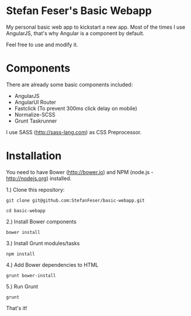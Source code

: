 Stefan Feser's Basic Webapp
============

My personal basic web app to kickstart a new app. Most of the times I use AngularJS, that's why Angular is a component by default. 

Feel free to use and modify it.

Components
============
There are already some basic components included:

* AngularJS
* AngularUI Router
* Fastclick (To prevent 300ms click delay on mobile)
* Normalize-SCSS
* Grunt Taskrunner

I use SASS (http://sass-lang.com) as CSS Preprocessor.

Installation
============

You need to have Bower (http://bower.io) and NPM (node.js - http://nodejs.org) installed.

1.) Clone this repository:
```
git clone git@github.com:StefanFeser/basic-webapp.git

cd basic-webapp
```


2.) Install Bower components
```
bower install
```


3.) Install Grunt modules/tasks
```
npm install
```

4.) Add Bower dependencies to HTML
```
grunt bower-install
```

5.) Run Grunt
```
grunt
```

That's it!


